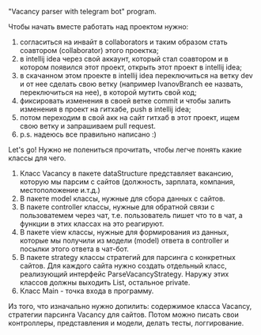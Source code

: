 "Vacancy parser with telegram bot" program.

Чтобы начать вместе работать над проектом нужно:
1) согласиться на инвайт в collaborators и таким образом стать соавтором (collaborator) этого проектка;
2) в intellij idea через свой аккаунт, который стал соавтором и в котором появился этот проект, открыть этот проект в intellij idea;
3) в скачанном этом проекте в intellij idea переключиться на ветку dev и от нее сделать свою ветку (например IvanovBranch ee назвать, переключиться на нее), в которой мутить свой код;
4) фиксировать изменения в своей ветке commit и чтобы залить изменения в проект на гитхабе, push в intellij idea;
5) потом переходим в свой акк на сайт гитхаб в этот проект, ищем свою ветку и запрашиваем pull request.
6) p.s. надеюсь все правильно написано :)


Let's go!
Нужно не полениться прочитать,
чтобы легче понять какие классы для чего.

1. Класс Vacancy в пакете dataStructure представляет вакансию, которую мы парсим с сайтов
(должность, зарплата, компания, местоположение и.т.д.)
2. В пакете model классы, нужные для сбора данных с сайтов.
3. В пакете controller классы, нужные для обратной связи с
пользоватемем через чат, т.е. пользователь пишет что то в чат,
а функции в этих классах на это реагируют.
4. В пакете view классы, нужные для формирования из данных, которые
мы получили из модели (model) ответа в controller и посылки этого ответа в чат-бот.
5. В пакете strategy классы стратегий для парсинга с конкретных сайтов. Для каждого
сайта нужно создать отдельный класс, реализующий интерфейс ParseVacancyStrategy.
Наружу этих классов должны выходить List<Vacancy>, остальное private.
6. Класс Main - точка входа в программу.

Из того, что изначально нужно допилить: содержимое класса Vacancy, стратегии
парсинга Vacancy для сайтов. Потом можно писать свои контроллеры, представления и модели,
делать тесты, логгирование.
